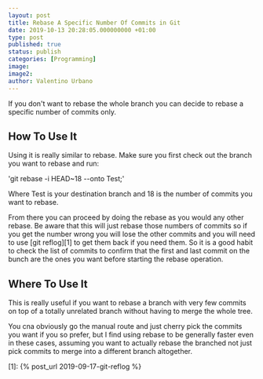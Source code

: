 ```yaml
---
layout: post
title: Rebase A Specific Number Of Commits in Git
date: 2019-10-13 20:28:05.000000000 +01:00
type: post
published: true
status: publish
categories: [Programming]
image:
image2:
author: Valentino Urbano
---
```


If you don't want to rebase the whole branch you can decide to rebase a specific number of commits only.

## How To Use It

Using it is really similar to rebase. Make sure you first check out the branch you want to rebase and run:

'git rebase -i HEAD~18 --onto Test;'

Where Test is your destination branch and 18 is the number of commits you want to rebase.

From there you can proceed by doing the rebase as you would any other rebase. Be aware that this will just rebase those numbers of commits so if you get the number wrong you will lose the other commits and you will need to use [git reflog][1] to get them back if you need them. So it is a good habit to check the list of commits to confirm that the first and last commit on the bunch are the ones you want before starting the rebase operation.

## Where To Use It

This is really useful if you want to rebase a branch with very few commits on top of a totally unrelated branch without having to merge the whole tree.

You cna obviously go the manual route and just cherry pick the commits you want if you so prefer, but I find using rebase to be generally faster even in these cases, assuming you want to actually rebase the branched not just pick commits to merge into a different branch altogether.

[1]: {% post_url 2019-09-17-git-reflog %}